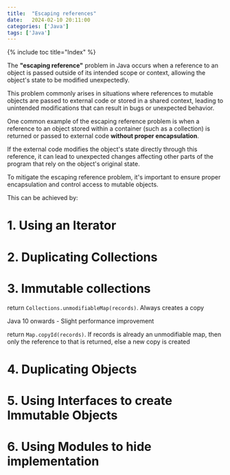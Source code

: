 ```yaml
---
title:  "Escaping references"
date:   2024-02-10 20:11:00
categories: ['Java']
tags: ['Java']
---
```


{% include toc title="Index" %}



The **"escaping reference"** problem in Java occurs when a reference to an object is passed outside of its intended scope
or context, allowing the object's state to be modified unexpectedly. 

This problem commonly arises in situations where references to mutable objects are passed to external code or 
stored in a shared context, leading to unintended modifications that can result in bugs or unexpected behavior.

One common example of the escaping reference problem is when a reference to an object stored within 
a container (such as a collection) is returned or passed to external code **without proper encapsulation**. 

If the external code modifies the object's state directly through this reference, 
it can lead to unexpected changes affecting other parts of the program that rely on the object's original state.

To mitigate the escaping reference problem, it's important to ensure proper encapsulation and control access to mutable objects. 

This can be achieved by:

# 1. Using an Iterator
# 2. Duplicating Collections
# 3. Immutable collections

return `Collections.unmodifiableMap(records)`. Always creates a copy

Java 10 onwards - Slight performance improvement

return `Map.copyId(records)`. If records is already an unmodifiable map, then only the reference to that is returned, 
else a new copy is created

# 4. Duplicating Objects

# 5. Using Interfaces to create Immutable Objects

# 6. Using Modules to hide implementation